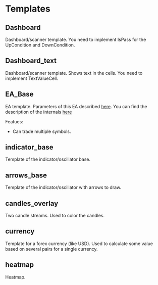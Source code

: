 # Templates

## Dashboard

Dashboard/scanner template. You need to implement IsPass for the UpCondition and DownCondition.

## Dashboard_text

Dashboard/scanner template. Shows text in the cells. You need to implement TextValueCell.

## EA_Base

EA template. Parameters of this EA described [here](https://github.com/sibvic/mq4-templates/wiki/EA_Base-template-parameters). You can find the description of the internals [here](./EA_base.md)

Featues:
- Can trade multiple symbols.

## indicator_base

Template of the indicator/oscillator base.

## arrows_base

Template of the indicator/oscillator with arrows to draw.

## candles_overlay

Two candle streams. Used to color the candles.

## currency

Template for a forex currency (like USD). Used to calculate some value based on several pairs for a single currency.

## heatmap

Heatmap.